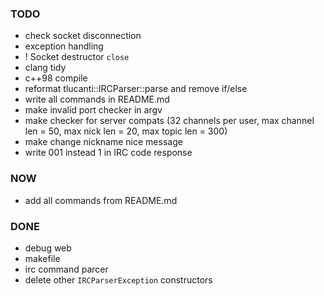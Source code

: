 
### TODO

- check socket disconnection
- exception handling
- ! Socket destructor `close`
- clang tidy
- c++98 compile
- reformat tlucanti::IRCParser::parse and remove if/else
- write all commands in README.md
- make invalid port checker in argv
- make checker for server compats (32 channels per user, max channel len = 50,
	max nick len = 20, max topic len = 300)
- make change nickname nice message
- write 001 instead 1 in IRC code response

### NOW

- add all commands from README.md

### DONE

- debug web
- makefile
- irc command parcer
- delete other `IRCParserException` constructors
